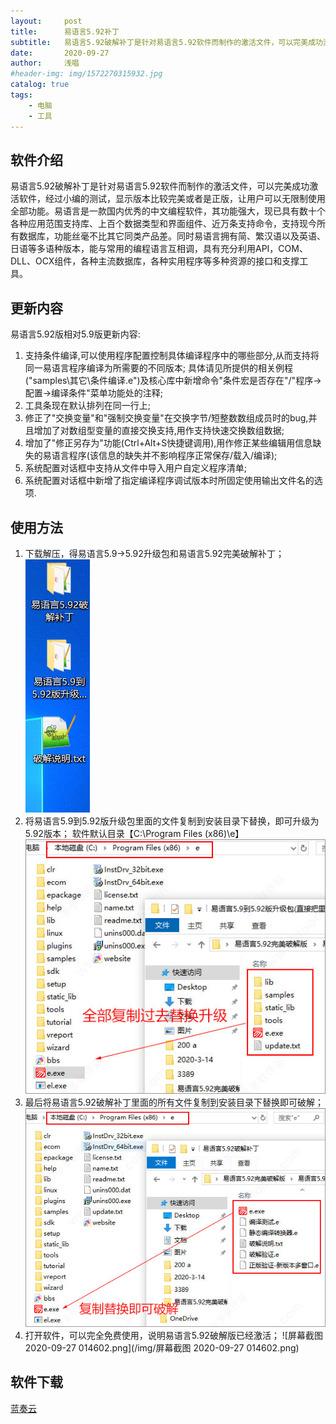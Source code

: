 ```yaml
---
layout:     post
title:      易语言5.92补丁
subtitle:   易语言5.92破解补丁是针对易语言5.92软件而制作的激活文件，可以完美成功激活软件，
date:       2020-09-27
author:     浅唱
#header-img: img/1572270315932.jpg
catalog: true
tags:
    - 电脑
    - 工具
---
```



## 软件介绍
易语言5.92破解补丁是针对易语言5.92软件而制作的激活文件，可以完美成功激活软件，经过小编的测试，显示版本比较完美或者是正版，让用户可以无限制使用全部功能。易语言是一款国内优秀的中文编程软件，其功能强大，现已具有数十个各种应用范围支持库、上百个数据类型和界面组件、近万条支持命令，支持现今所有数据库，功能丝毫不比其它同类产品差。同时易语言拥有简、繁汉语以及英语、日语等多语种版本，能与常用的编程语言互相调，具有充分利用API，COM、DLL、OCX组件，各种主流数据库，各种实用程序等多种资源的接口和支撑工具。

## 更新内容
易语言5.92版相对5.9版更新内容:   
1. 支持条件编译,可以使用程序配置控制具体编译程序中的哪些部分,从而支持将同一易语言程序编译为所需要的不同版本;
具体请见所提供的相关例程("samples\其它\条件编译.e")及核心库中新增命令"条件宏是否存在"/"程序->配置->编译条件"菜单功能处的注释;  
2. 工具条现在默认排列在同一行上;  
3. 修正了"交换变量"和"强制交换变量"在交换字节/短整数数组成员时的bug,并且增加了对数组型变量的直接交换支持,用作支持快速交换数组数据;
4. 增加了"修正另存为"功能(Ctrl+Alt+S快捷键调用),用作修正某些编辑用信息缺失的易语言程序(该信息的缺失并不影响程序正常保存/载入/编译);
5. 系统配置对话框中支持从文件中导入用户自定义程序清单;
6. 系统配置对话框中新增了指定编译程序调试版本时所固定使用输出文件名的选项.

## 使用方法
1. 下载解压，得易语言5.9->5.92升级包和易语言5.92完美破解补丁；
![TIM截图20200927014239.png](/img/TIM截图20200927014239.png)
2. 将易语言5.9到5.92版升级包里面的文件复制到安装目录下替换，即可升级为5.92版本；
软件默认目录【C:\Program Files (x86)\e】
![202003141550386814.jpg](/img/202003141550386814.jpg)
3. 最后将易语言5.92破解补丁里面的所有文件复制到安装目录下替换即可破解；
![202003141550453715.jpg](/img/202003141550453715.jpg)
4. 打开软件，可以完全免费使用，说明易语言5.92破解版已经激活；
![屏幕截图 2020-09-27 014602.png](/img/屏幕截图 2020-09-27 014602.png)

## 软件下载

[蓝奏云](https://www.lanzoux.com/igAULgyhvkd)  